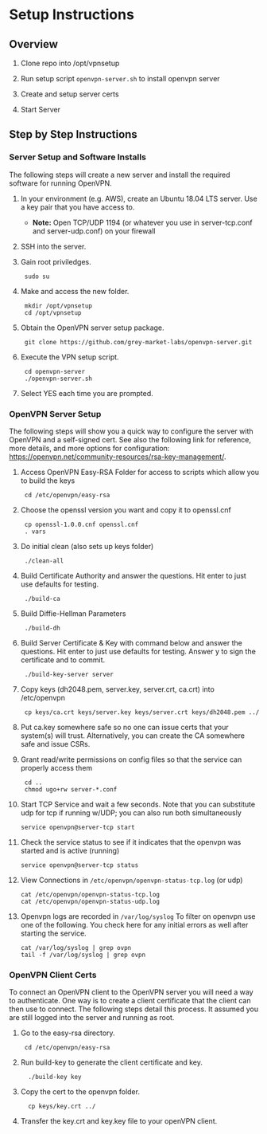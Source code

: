 # Setup Instructions

## Overview

1. Clone repo into /opt/vpnsetup

2. Run setup script `openvpn-server.sh` to install openvpn server

3. Create and setup server certs

4. Start Server

## Step by Step Instructions

### Server Setup and Software Installs

The following steps will create a new server and install the required software for running OpenVPN.

1. In your environment (e.g. AWS), create an Ubuntu 18.04 LTS server.  Use a key pair that you have access to.
   - **Note:** Open TCP/UDP 1194 (or whatever you use in server-tcp.conf and server-udp.conf) on your firewall

2. SSH into the server.

3. Gain root priviledges.

        sudo su

4. Make and access the new folder.

        mkdir /opt/vpnsetup
        cd /opt/vpnsetup

5. Obtain the OpenVPN server setup package.

        git clone https://github.com/grey-market-labs/openvpn-server.git

6. Execute the VPN setup script.

        cd openvpn-server
        ./openvpn-server.sh

7. Select YES each time you are prompted.

### OpenVPN Server Setup

The following steps will show you a quick way to configure the server with OpenVPN and a self-signed cert.  See also the following link for reference, more details, and more options for configuration: https://openvpn.net/community-resources/rsa-key-management/.

1. Access OpenVPN Easy-RSA Folder for access to scripts which allow you to build the keys

        cd /etc/openvpn/easy-rsa

2. Choose the openssl version you want and copy it to openssl.cnf

        cp openssl-1.0.0.cnf openssl.cnf
        . vars

3. Do initial clean (also sets up keys folder)

        ./clean-all

4. Build Certificate Authority and answer the questions. Hit enter to just use defaults for testing.

        ./build-ca

5. Build Diffie-Hellman Parameters

        ./build-dh

6. Build Server Certificate & Key with command below and answer the questions.  Hit enter to just use defaults for testing.  Answer y to sign the certificate and to commit.

        ./build-key-server server

7. Copy keys (dh2048.pem, server.key, server.crt, ca.crt) into /etc/openvpn 

        cp keys/ca.crt keys/server.key keys/server.crt keys/dh2048.pem ../

8. Put ca.key somewhere safe so no one can issue certs that your system(s) will trust.  Alternatively, you can create the CA somewhere safe and issue CSRs.

9. Grant read/write permissions on config files so that the service can properly access them

        cd ..
        chmod ugo+rw server-*.conf

10. Start TCP Service and wait a few seconds.  Note that you can substitute udp for tcp if running w/UDP; you can also run both simultaneously

        service openvpn@server-tcp start

11. Check the service status to see if it indicates that the openvpn was started and is active (running)

        service openvpn@server-tcp status

12. View Connections in `/etc/openvpn/openvpn-status-tcp.log` (or udp)

        cat /etc/openvpn/openvpn-status-tcp.log
        cat /etc/openvpn/openvpn-status-udp.log

13. Openvpn logs are recorded in `/var/log/syslog` To filter on openvpn use one of the following.  You check here for any initial errors as well after starting the service.

        cat /var/log/syslog | grep ovpn
        tail -f /var/log/syslog | grep ovpn

### OpenVPN Client Certs

To connect an OpenVPN client to the OpenVPN server you will need a way to authenticate.  One way is to create a client certificate that the client can then use to connect.  The following steps detail this process.  It assumed you are still logged into the server and running as root.

1. Go to the easy-rsa directory.

        cd /etc/openvpn/easy-rsa

2. Run build-key to generate the client certificate and key.

         ./build-key key

3. Copy the cert to the openvpn folder.

         cp keys/key.crt ../

4. Transfer the key.crt and key.key file to your openVPN client.